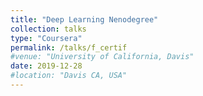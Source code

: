 ```yaml
---
title: "Deep Learning Nenodegree"
collection: talks
type: "Coursera"
permalink: /talks/f_certif
#venue: "University of California, Davis"
date: 2019-12-28
#location: "Davis CA, USA"
---
```


